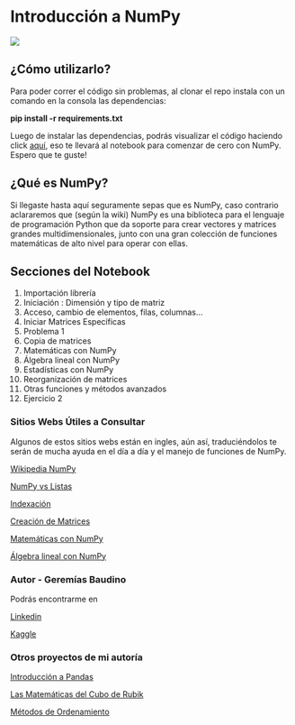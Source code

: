 
# Introducción a NumPy


![](https://external-content.duckduckgo.com/iu/?u=https%3A%2F%2Ftse3.mm.bing.net%2Fth%3Fid%3DOIP.8oi_OTKHcm2Add4cVpXqJQHaEK%26pid%3DApi&f=1)

## ¿Cómo utilizarlo?
Para poder correr el código sin problemas, al clonar el repo instala con un comando en la consola las dependencias: 

**pip install -r requirements.txt**

Luego de instalar las dependencias, podrás visualizar el código haciendo click [aquí](https://github.com/GBaudino/IntroduccionNumpy/blob/master/IntroduccionNumpy.ipynb), eso te llevará al notebook para comenzar de cero con NumPy. Espero que te guste!

## ¿Qué es NumPy?

Si llegaste hasta aquí seguramente sepas que es NumPy, caso contrario aclararemos que (según la wiki) NumPy es una biblioteca para el lenguaje de programación Python que da soporte para crear vectores y matrices grandes multidimensionales, junto con una gran colección de funciones matemáticas de alto nivel para operar con ellas.

## Secciones del Notebook

1. Importación librería
2. Iniciación : Dimensión y tipo de matriz
3.  Acceso, cambio de elementos, filas, columnas...
4. Iniciar Matrices Específicas
5. Problema 1
6. Copia de matrices
7. Matemáticas con NumPy
8. Álgebra lineal con NumPy
9. Estadísticas con NumPy
10. Reorganización de matrices
11. Otras funciones y métodos avanzados
12. Ejercicio 2

### Sitios Webs Útiles a Consultar

Algunos de estos sitios webs están en ingles, aún así, traduciéndolos te serán de mucha ayuda en el día a día y el manejo de funciones de NumPy.

[Wikipedia NumPy](https://es.wikipedia.org/wiki/NumPy)

[NumPy vs Listas](https://jakevdp.github.io/blog/2014/05/09/why-python-is-slow/)

[Indexación](https://docs.scipy.org/doc/numpy-1.13.0/user/basics.indexing.html)

[Creación de Matrices](https://numpy.org/doc/stable/reference/routines.array-creation.html)

[Matemáticas con NumPy](https://numpy.org/doc/stable/reference/routines.math.html)

[Álgebra lineal con NumPy](https://numpy.org/doc/stable/reference/routines.linalg.html)

### Autor - Geremías Baudino

Podrás encontrarme en

[Linkedin](https://linkedin.com/in/geremiasbaudino)

[Kaggle](https://www.kaggle.com/geremiasbaudino)

### Otros proyectos de mi autoría

[Introducción a Pandas](https://github.com/GBaudino/IntroduccionPandas)

[Las Matemáticas del Cubo de Rubik](https://www.notion.so/El-cubo-de-Rubik-y-su-matem-tica-891419faa9cd40a7a5e58bc6e24bcb03)

[Métodos de Ordenamiento](https://github.com/GBaudino/MetodosDeOrdenamiento)
